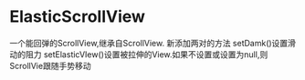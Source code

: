 ElasticScrollView
=================
一个能回弹的ScrollView,继承自ScrollView.
新添加两对的方法
setDamk()设置滑动的阻力
setElasticVIew()设置被拉伸的View.如果不设置或设置为null,则ScrollVie跟随手势移动
